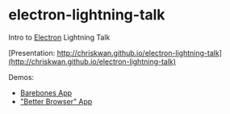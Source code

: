 # electron-lightning-talk
Intro to [Electron](http://electron.atom.io) Lightning Talk

[Presentation: http://chriskwan.github.io/electron-lightning-talk](http://chriskwan.github.io/electron-lightning-talk)

Demos:
* [Barebones App](http://github.com/chriskwan/electron-bare-bones)
* ["Better Browser" App](http://github.com/chriskwan/electron-demo-app)
